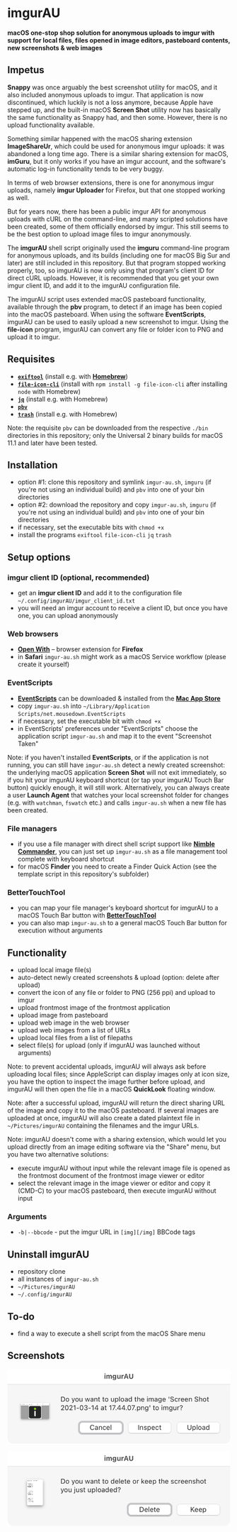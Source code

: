 # imgurAU
**macOS one-stop shop solution for anonymous uploads to imgur with support for local files, files opened in image editors, pasteboard contents, new screenshots & web images**

## Impetus
**Snappy** was once arguably the best screenshot utility for macOS, and it also included anonymous uploads to imgur. That application is now discontinued, which luckily is not a loss anymore, because Apple have stepped up, and the built-in macOS **Screen Shot** utility now has basically the same functionality as Snappy had, and then some. However, there is no upload functionality available.

Something similar happened with the macOS sharing extension **ImageShareUr**, which could be used for anonymous imgur uploads: it was abandoned a long time ago. There is a similar sharing extension for macOS, **imGuru**, but it only works if you have an imgur account, and the software's automatic log-in functionality tends to be very buggy.

In terms of web browser extensions, there is one for anonymous imgur uploads, namely **imgur Uploader** for Firefox, but that one stopped working as well.

But for years now, there has been a public imgur API for anonymous uploads with cURL on the command-line, and many scripted solutions have been created, some of them officially endorsed by imgur. This still seems to be the best option to upload image files to imgur anonymously.

The **imgurAU** shell script originally used the **imguru** command-line program for anonymous uploads, and its builds (including one for macOS Big Sur and later) are still included in this repository. But that program stopped working properly, too, so imgurAU is now only using that program's client ID for direct cURL uploads. However, it is recommended that you get your own imgur client ID, and add it to the imgurAU configuration file.

The imgurAU script uses extended macOS pasteboard functionality, available through the **pbv** program, to detect if an image has been copied into the macOS pasteboard. When using the software **EventScripts**, imgurAU can be used to easily upload a new screenshot to imgur. Using the **file-icon** program, imgurAU can convert any file or folder icon to PNG and upload it to imgur.

## Requisites
* **[`exiftool`](https://exiftool.org/)** (install e.g. with **[Homebrew](https://brew.sh/)**)
* **[`file-icon-cli`](https://github.com/sindresorhus/file-icon-cli)** (install with `npm install -g file-icon-cli` after installing `node` with Homebrew)
* **[`jq`](https://stedolan.github.io/jq/)** (install e.g. with Homebrew)
* **[`pbv`](https://github.com/chbrown/macos-pasteboard)**
* **[`trash`](https://github.com/sindresorhus/macos-trash)** (install e.g. with Homebrew)

Note: the requisite `pbv` can be downloaded from the respective `./bin` directories in this repository; only the Universal 2 binary builds for macOS 11.1 and later have been tested.

## Installation
* option #1: clone this repository and symlink `imgur-au.sh`, `imguru` (if you're not using an individual build) and `pbv` into one of your bin directories
* option #2: download the repository and copy `imgur-au.sh`, `imguru` (if you're not using an individual build) and `pbv` into one of your bin directories
* if necessary, set the executable bits with `chmod +x`
* install the programs `exiftool` `file-icon-cli` `jq` `trash`

## Setup options
### imgur client ID (optional, recommended)
* get an **imgur client ID** and add it to the configuration file `~/.config/imgurAU/imgur_client_id.txt`
* you will need an imgur account to receive a client ID, but once you have one, you can upload anonymously

### Web browsers
* **[Open With](https://addons.mozilla.org/en-US/firefox/addon/open-with/)** – browser extension for **Firefox**
* in **Safari** `imgur-au.sh` might work as a macOS Service workflow (please create it yourself)

### EventScripts
* **[EventScripts](https://www.mousedown.net/software/EventScripts.html)** can be downloaded & installed from the **[Mac App Store](https://apps.apple.com/gb/app/eventscripts/id525319418?mt=12)**
* copy `imgur-au.sh` into `~/Library/Application Scripts/net.mousedown.EventScripts`
* if necessary, set the executable bit with `chmod +x`
* in EventScripts' preferences under "EventScripts" choose the application script `imgur-au.sh` and map it to the event "Screenshot Taken"

Note: if you haven't installed **EventScripts**, or if the application is not running, you can still have `imgur-au.sh` detect a newly created screenshot: the underlying macOS application **Screen Shot** will not exit immediately, so if you hit your imgurAU keyboard shortcut (or tap your imgurAU Touch Bar button) quickly enough, it will still work. Alternatively, you can always create a user **Launch Agent** that watches your local screenshot folder for changes (e.g. with `watchman`, `fswatch` etc.) and calls `imgur-au.sh` when a new file has been created.

### File managers
* if you use a file manager with direct shell script support like **[Nimble Commander](https://magnumbytes.com)**, you can just set up `imgur-au.sh` as a file management tool complete with keyboard shortcut
* for macOS **Finder** you need to create a Finder Quick Action (see the template script in this repository's subfolder)

### BetterTouchTool
* you can map your file manager's keyboard shortcut for imgurAU to a macOS Touch Bar button with **[BetterTouchTool](https://folivora.ai)**
* you can also map `imgur-au.sh` to a general macOS Touch Bar button for execution without arguments

## Functionality
* upload local image file(s)
* auto-detect newly created screenshots & upload (option: delete after upload)
* convert the icon of any file or folder to PNG (256 ppi) and upload to imgur
* upload frontmost image of the frontmost application
* upload image from pasteboard
* upload web image in the web browser
* upload web images from a list of URLs
* upload local files from a list of filepaths
* select file(s) for upload (only if imgurAU was launched without arguments)

Note: to prevent accidental uploads, imgurAU will always ask before uploading local files; since AppleScript can display images only at icon size, you have the option to inspect the image further before upload, and imgurAU will then open the file in a macOS **QuickLook** floating window.

Note: after a successful upload, imgurAU will return the direct sharing URL of the image and copy it to the macOS pasteboard. If several images are uploaded at once, imgurAU will also create a dated plaintext file in `~/Pictures/imgurAU` containing the filenames and the imgur URLs.

Note: imgurAU doesn't come with a sharing extension, which would let you upload directly from an image editing software via the "Share" menu, but you have two alternative solutions:

* execute imgurAU without input while the relevant image file is opened as the frontmost document of the frontmost image viewer or editor
* select the relevant image in the image viewer or editor and copy it (CMD-C) to your macOS pasteboard, then execute imgurAU without input

### Arguments
* `-b|--bbcode` - put the imgur URL in `[img][/img]` BBCode tags

## Uninstall imgurAU
* repository clone
* all instances of `imgur-au.sh`
* `~/Pictures/imgurAU`
* `~/.config/imgurAU`

## To-do
* find a way to execute a shell script from the macOS Share menu

## Screenshots

![sg01](https://raw.githubusercontent.com/JayBrown/imgurAU/main/img/01_main.png)

![sg02](https://raw.githubusercontent.com/JayBrown/imgurAU/main/img/02_trash.png)
